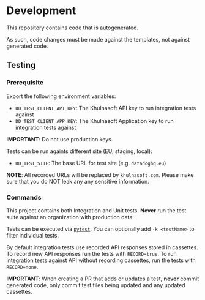 # Development

This repository contains code that is autogenerated.

As such, code changes must be made against the templates, not against generated code.

## Testing

### Prerequisite

Export the following environment variables:
* `DD_TEST_CLIENT_API_KEY`: The Khulnasoft API key to run integration tests against
* `DD_TEST_CLIENT_APP_KEY`: The Khulnasoft Application key to run integration tests against

**IMPORTANT**: Do not use production keys.

Tests can be run againts different site (EU, staging, local):
* `DD_TEST_SITE`: The base URL for test site (e.g. `datadoghq.eu`)

**NOTE**: All recorded URLs will be replaced by `khulnasoft.com`. Please make sure that you do NOT leak any
any sensitive information.

### Commands

This project contains both Integration and Unit tests.
__Never__ run the test suite against an organization with production data.

Tests can be executed via [`pytest`](https://pytest.org).
You can optionally add `-k <testName>` to filter individual tests.

By default integration tests use recorded API responses stored in cassettes. To record new API responses run the tests with `RECORD=true`. To run integration tests against API without recording cassettes, run the tests with `RECORD=none`.

**IMPORTANT**:
When creating a PR that adds or updates a test, __never__ commit
generated code, only commit test files being updated and any updated cassettes.
